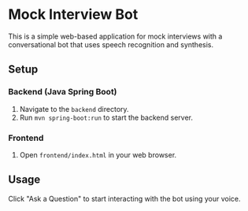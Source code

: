 
# Mock Interview Bot

This is a simple web-based application for mock interviews with a conversational bot that uses speech recognition and synthesis.

## Setup

### Backend (Java Spring Boot)

1. Navigate to the `backend` directory.
2. Run `mvn spring-boot:run` to start the backend server.

### Frontend

1. Open `frontend/index.html` in your web browser.

## Usage

Click "Ask a Question" to start interacting with the bot using your voice.
